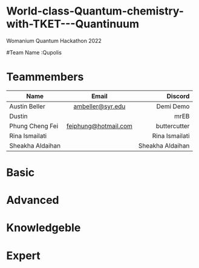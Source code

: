 # World-class-Quantum-chemistry-with-TKET---Quantinuum
Womanium Quantum Hackathon 2022

#Team Name :Qupolis

# Teammembers 

| Name            | Email             | Discord           |
| --------------- |:-------------------:| --------------: |
| Austin Beller   | ambeller@syr.edu    | Demi Demo       |
| Dustin          |                     | mrEB            |
| Phung Cheng Fei | feiphung@hotmail.com| buttercutter    |
| Rina Ismailati  |                     | Rina Ismailati  |
| Sheakha Aldaihan|                     | Sheakha Aldaihan|

# Basic
# Advanced 
# Knowledgeble 
# Expert 
